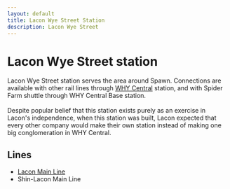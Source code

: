 ```yaml
---
layout: default
title: Lacon Wye Street Station
description: Lacon Wye Street
---
```


# Lacon Wye Street station

Lacon Wye Street station serves the area around Spawn. Connections are available with
other rail lines through [WHY Central](/rail-stations/why-central) station, and with Spider Farm shuttle through
WHY Central Base station.<br><br>
Despite popular belief that this station exists purely as an exercise in Lacon's independence,
when this station was built, Lacon expected that every other company would make their own station
instead of making one big conglomeration in WHY Central.

## Lines

- [Lacon Main Line](/rail-lines/lcn-main-line)
- Shin-Lacon Main Line
